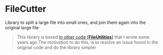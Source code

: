 # FileCutter
Library to split a large file into small ones, and join them again into the original large file

> This library is based [in other code [**FileUtilities**]](https://github.com/J0rgeSerran0/FileUtilities) that I wrote some years ago
The motivation to do this, is to resolve an issue found in the original code and do the library simpler


